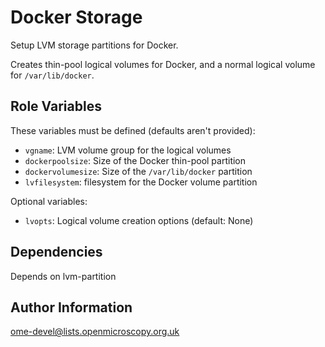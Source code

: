 Docker Storage
==============

Setup LVM storage partitions for Docker.

Creates thin-pool logical volumes for Docker, and a normal logical volume for `/var/lib/docker`.

Role Variables
--------------

These variables must be defined (defaults aren't provided):

- `vgname`: LVM volume group for the logical volumes
- `dockerpoolsize`: Size of the Docker thin-pool partition
- `dockervolumesize`: Size of the `/var/lib/docker` partition
- `lvfilesystem`: filesystem for the Docker volume partition

Optional variables:

- `lvopts`: Logical volume creation options (default: None)

Dependencies
------------

Depends on lvm-partition

Author Information
------------------

ome-devel@lists.openmicroscopy.org.uk
